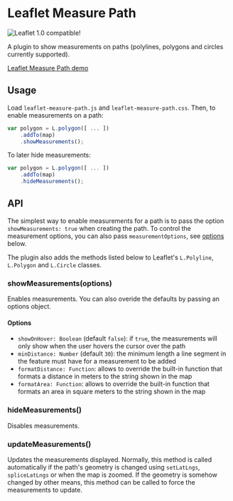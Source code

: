# Leaflet Measure Path

![Leaflet 1.0 compatible!](https://img.shields.io/badge/Leaflet%201.0.0-%E2%9C%93-1EB300.svg?style=flat)

A plugin to show measurements on paths (polylines, polygons and circles currently supported).

[Leaflet Measure Path demo](http://prominentedge.com/leaflet-measure-path/)

## Usage

Load `leaflet-measure-path.js` and `leaflet-measure-path.css`. Then, to enable measurements on a path:

```js
var polygon = L.polygon([ ... ])
    .addTo(map)
    .showMeasurements();
```

To later hide measurements:

```js
var polygon = L.polygon([ ... ])
    .addTo(map)
    .hideMeasurements();
```

## API

The simplest way to enable measurements for a path is to pass the option `showMeasurements: true` when
creating the path. To control the measurement options, you can also pass `measurementOptions`, see [options](#options) below.

The plugin also adds the methods listed below to Leaflet's `L.Polyline`, `L.Polygon` and `L.Circle` classes.

### showMeasurements(options)

Enables measurements. You can also overide the defaults by passing an options object.

#### Options

* `showOnHover: Boolean` (default `false`): if `true`, the measurements will only show when the user hovers the cursor over the path
* `minDistance: Number` (default `30`): the minimum length a line segment in the feature must have for a measurement to be added
* `formatDistance: Function`: allows to override the built-in function that formats a distance in meters to the string shown in the map
* `formatArea: Function`: allows to override the built-in function that formats an area in square meters to the string shown in the map

### hideMeasurements()

Disables measurements.

### updateMeasurements()

Updates the measurements displayed. Normally, this method is called automatically if the path's geometry is changed using `setLatLngs`, `spliceLatLngs` or when the map is zoomed. If the geometry is somehow changed by other means, this method can be called to force the measurements to update.

